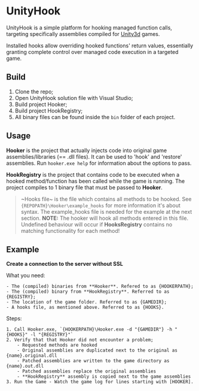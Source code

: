 # UnityHook

UnityHook is a simple platform for hooking managed function calls, targeting
specifically assemblies compiled for [Unity3d](http://unity3d.com/) games.

Installed hooks allow overriding hooked functions' return values, essentially
granting complete control over managed code execution in a targeted game.

## Build

1. Clone the repo;
2. Open UnityHook solution file with Visual Studio;
3. Build project Hooker;
4. Build project HookRegistry;
5. All binary files can be found inside the `bin` folder of each project.

## Usage

**Hooker** is the project that actually injects code into original game assemblies/libraries (== .dll files).
It can be used to 'hook' and 'restore' assemblies. Run `hooker.exe help` for information about the options to pass.

**HookRegistry** is the project that contains code to be executed when a hooked method/function has been called
while the game is running. The project compiles to 1 binary file that must be passed to **Hooker**.

>~Hooks file~ is the file which contains all methods to be hooked. See `{REPOPATH}\Hooker\example_hooks` for more information
it's about syntax. The example_hooks file is needed for the example at the next section.
**NOTE:** The hooker will hook all methods entered in this file. Undefined behaviour will occur if **HooksRegistry** contains no 
matching functionality for each method!   

## Example

**Create a connection to the server without SSL**

What you need:

    - The (compiled) binaries from **Hooker**. Refered to as {HOOKERPATH};
    - The (compiled) binary from **HookRegistry**. Referred to as {REGISTRY};
    - The location of the game folder. Referred to as {GAMEDIR};
    - A hooks file, as mentioned above. Referred to as {HOOKS}.
    
Steps:

    1. Call Hooker.exe, `{HOOKERPATH}\Hooker.exe -d "{GAMEDIR"} -h "{HOOKS}" -l "{REGISTRY}"`
    2. Verify that that Hooker did not encounter a problem;
        - Requested methods are hooked
        - Original assemblies are duplicated next to the original as {name}.original.dll
        - Patched assemblies are written to the game directory as {name}.out.dll
        - Patched assemblies replace the original assemblies
        - **HookRegistry** assembly is copied next to the game assemblies
    3. Run the Game - Watch the game log for lines starting with [HOOKER].